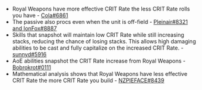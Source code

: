 * Royal Weapons have more effective CRIT Rate the less CRIT Rate rolls you have - [Cola\#6861](../../../evidence/equipment/weapons.md#the-effective-crit-rate-of-royal-weapons)
* The passive also procs even when the unit is off-field - [Pleinair\#8321 and IonFox\#8887](../../../evidence/equipment/weapons.md#how-royal-longswords-passive-works)
* Skills that snapshot will maintain low CRIT Rate while still increasing stacks, reducing the chance of losing stacks. This allows high damaging abilities to be cast and fully capitalize on the increased CRIT Rate. - [sunnyd\#5916](../../../evidence/equipment/weapons.md#royal-series-dynamic-stacking-on-snapshot-dot-Skills)
* AoE abilities snapshot the CRIT Rate increase from Royal Weapons - [Bobrokrot\#0111](../../../evidence/equipment/weapons.md#royal-series-aoe-abilities-and-mechanics)
* Mathematical analysis shows that Royal Weapons have less effective CRIT Rate the more CRIT Rate you build - [NZPIEFACE\#8439](../../../evidence/equipment/weapons.md#mathematical-analysis-of-royal-weapon-effective-crit-rate)

